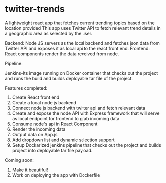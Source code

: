# twitter-trends

A lightweight react app that fetches current trending topics based on the location provided
This app uses Twitter API to fetch relevant trend details in a geographic area as selected by the user.

Backend: Node JS servers as the local backend and fetches json data from Twitter API and exposes it as local api to the react front end.
Frontend: React components render the data received from node.

Pipeline:

Jenkins-lts image running on Docker container that checks out the project and runs the build and builds deployable tar file of the project.

Features completed:

1. Create React front end
2. Create a local node js backend
3. Connect node js backend with twitter api and fetch relevant data
4. Create and expose the node API with Express framework that will serve as local endpoint for frontend to grab incoming data
5. Consume node's api in React Component
6. Render the incoming data
7. Output data on App.js
8. Add dropdown list and dynamic selection support
9. Setup Dockarized jenkins pipeline that checks out the project and builds project into deployable tar file payload.

Coming soon:

1. Make it beautiful!
2. Work on deploying the app with Dockerfile
